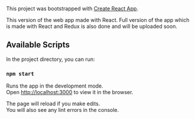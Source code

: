 This project was bootstrapped with [Create React App](https://github.com/facebook/create-react-app).

This version of the web app made with React. Full version of the app which is made with React and Redux is also done and will be uploaded soon.

## Available Scripts

In the project directory, you can run:

### `npm start`

Runs the app in the development mode.<br>
Open [http://localhost:3000](http://localhost:3000) to view it in the browser.

The page will reload if you make edits.<br>
You will also see any lint errors in the console.
